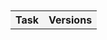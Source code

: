 
  <table>    
      <tr>     
          <th style="text-align:center;background-color:#F4F4F4">Task</th><br/>
          <th style="text-align:center;background-color:#F4F4F4">Versions</th>  
      </tr> 
   </table>    

